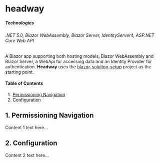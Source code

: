 # headway

##### Technologies
###### .NET 5.0, Blazor WebAssembly, Blazor Server, IdentityServer4, ASP.NET Core Web API

A Blazor app supporting both hosting models, Blazor WebAssembly and Blazor Server, a WebApi for accessing data and an Identity Provider for authentication. **Headway** uses the [blazor-solution-setup](https://github.com/grantcolley/blazor-solution-setup) project as the starting point.

#### Table of Contents
1. [Permissioning Navigation](#1-permissioning-navigation)
2. [Configuration](#2-configuration)

## 1. Permissioning Navigation
Content 1 text here...

## 2. Configuration
Content 2 text here...
